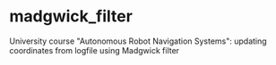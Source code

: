 # madgwick_filter
University course "Autonomous Robot Navigation Systems": updating coordinates from logfile using Madgwick filter
